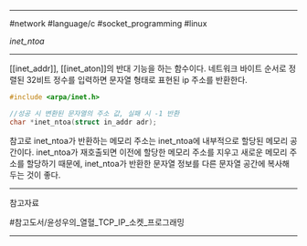 
---

#network #language/c #socket_programming #linux

*inet_ntoa*

---

[[inet_addr]], [[inet_aton]]의 반대 기능을 하는 함수이다.
네트워크 바이트 순서로 정렬된 32비트 정수를 입력하면 문자열 형태로 표현된 ip 주소를 반환한다.

```C
#include <arpa/inet.h>

//성공 시 변환된 문자열의 주소 값, 실패 시 -1 반환
char *inet_ntoa(struct in_addr adr);
```

참고로 inet_ntoa가 반환하는 메모리 주소는 inet_ntoa에 내부적으로 할당된 메모리 공간이다. inet_ntoa가 재호출되면 이전에 할당한 메모리 주소를 지우고 새로운 메모리 주소를 할당하기 때문에, inet_ntoa가 반환한 문자열 정보를 다른 문자열 공간에 복사해 두는 것이 좋다.

---

참고자료

#참고도서/윤성우의_열혈_TCP_IP_소켓_프로그래밍

---